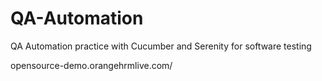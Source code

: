 # QA-Automation

QA Automation practice with Cucumber and Serenity for software testing

opensource-demo.orangehrmlive.com/
